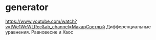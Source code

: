 # generator

https://www.youtube.com/watch?v=tWe1WcWLRec&ab_channel=МакарСветлый
Дифференциальные уравнения. Равновесие и Хаос



